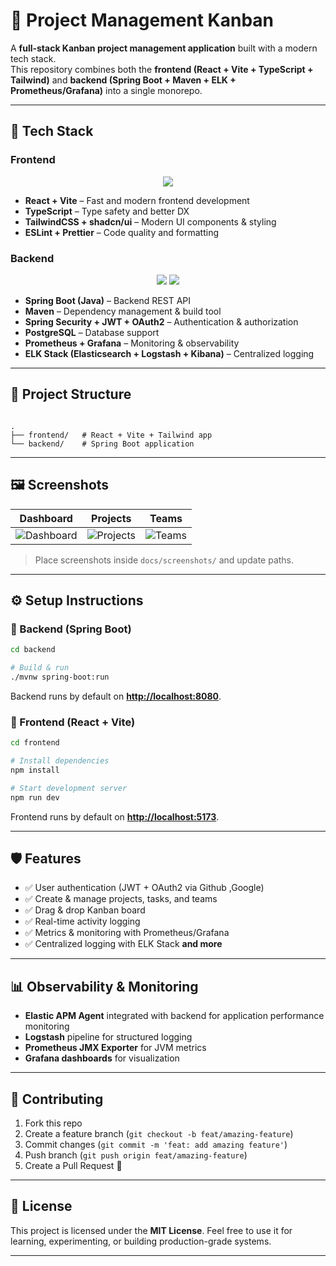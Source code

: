 # 📌 Project Management Kanban

A **full-stack Kanban project management application** built with a modern tech stack.  
This repository combines both the **frontend (React + Vite + TypeScript + Tailwind)** and **backend (Spring Boot + Maven + ELK + Prometheus/Grafana)** into a single monorepo.

---

## 🚀 Tech Stack

### Frontend
<p align= "center">
  <img src="https://skillicons.dev/icons?i=react,ts,tailwind,vite,npm" />
</p>

- **React + Vite** – Fast and modern frontend development  
- **TypeScript** – Type safety and better DX  
- **TailwindCSS + shadcn/ui** – Modern UI components & styling  
- **ESLint + Prettier** – Code quality and formatting  

### Backend
<p align= "center">
  <img src="https://skillicons.dev/icons?i=java,spring,maven,docker,prometheus,grafana,elasticsearch" />
  <img
       src="https://go-skill-icons.vercel.app/api/icons?i=kibana,"
    />
</p>

- **Spring Boot (Java)** – Backend REST API  
- **Maven** – Dependency management & build tool  
- **Spring Security + JWT + OAuth2** – Authentication & authorization  
- **PostgreSQL** – Database support  
- **Prometheus + Grafana** – Monitoring & observability  
- **ELK Stack (Elasticsearch + Logstash + Kibana)** – Centralized logging  

---

## 📂 Project Structure

```

.
├── frontend/   # React + Vite + Tailwind app
└── backend/    # Spring Boot application

````

---

## 🖼️ Screenshots

| Dashboard | Projects | Teams |
|-----------|----------|-------|
| ![Dashboard](/screenshots/dashboard.png) | ![Projects](./docs/screenshots/projects.png) | ![Teams](./docs/screenshots/teams.png) |

> Place screenshots inside `docs/screenshots/` and update paths.

---

## ⚙️ Setup Instructions

### 🔧 Backend (Spring Boot)
```bash
cd backend

# Build & run
./mvnw spring-boot:run
````

Backend runs by default on **[http://localhost:8080](http://localhost:8080)**.

### 🎨 Frontend (React + Vite)

```bash
cd frontend

# Install dependencies
npm install

# Start development server
npm run dev
```

Frontend runs by default on **[http://localhost:5173](http://localhost:5173)**.

---

## 🛡️ Features

* ✅ User authentication (JWT + OAuth2 via Github ,Google)
* ✅ Create & manage projects, tasks, and teams
* ✅ Drag & drop Kanban board
* ✅ Real-time activity logging
* ✅ Metrics & monitoring with Prometheus/Grafana
* ✅ Centralized logging with ELK Stack **and more**

---

## 📊 Observability & Monitoring

* **Elastic APM Agent** integrated with backend for application performance monitoring
* **Logstash** pipeline for structured logging
* **Prometheus JMX Exporter** for JVM metrics
* **Grafana dashboards** for visualization

---

## 🤝 Contributing

1. Fork this repo
2. Create a feature branch (`git checkout -b feat/amazing-feature`)
3. Commit changes (`git commit -m 'feat: add amazing feature'`)
4. Push branch (`git push origin feat/amazing-feature`)
5. Create a Pull Request 🎉

---

## 📜 License

This project is licensed under the **MIT License**.
Feel free to use it for learning, experimenting, or building production-grade systems.

---
